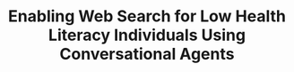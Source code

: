 ---
name: "Enabling Web Search For Low Health"
title: "Enabling Web Search for Low Health Literacy Individuals Using Conversational Agents"
project: null
event: "Health Literacy Annual Research Conference (HARC)"
authors:
- name: "Bickmore, T."
- name: "Utami, D."
- name: "Barry, B."
- name: "Henault, L."
- name: "Waite, K."
- name: "Matsuyama, R."
- name: "Paasche-Orlow, M."
year: 2013
resources: null
external_url: null
draft: false 
headless: true
---